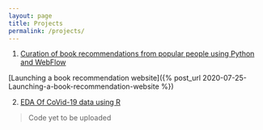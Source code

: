 ```yaml
---
layout: page
title: Projects
permalink: /projects/
---
```


1. [Curation of book recommendations from popular people using Python and WebFlow](https://inspiron.webflow.io/)

  [Launching a book recommendation website]({% post_url 2020-07-25-Launching-a-book-recommendation-website %})

2. [EDA Of CoVid-19 data using R](https://github.com/salonimehta073/)

> Code yet to be uploaded
